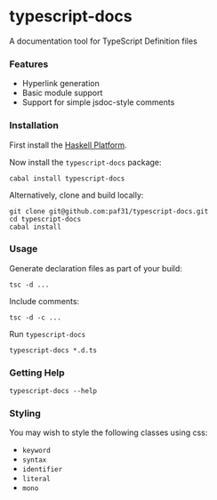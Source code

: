 # typescript-docs

A documentation tool for TypeScript Definition files

### Features

- Hyperlink generation
- Basic module support
- Support for simple jsdoc-style comments

### Installation

First install the [Haskell Platform](http://www.haskell.org/platform/).

Now install the `typescript-docs` package:

```
cabal install typescript-docs
```

Alternatively, clone and build locally:

```
git clone git@github.com:paf31/typescript-docs.git
cd typescript-docs
cabal install
```

### Usage

Generate declaration files as part of your build:

```
tsc -d ...
```

Include comments:

```
tsc -d -c ...
```

Run `typescript-docs`

```
typescript-docs *.d.ts
```

### Getting Help

```
typescript-docs --help
```

### Styling

You may wish to style the following classes using css:

- `keyword`
- `syntax`
- `identifier`
- `literal`
- `mono`
